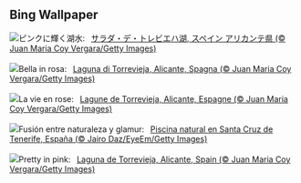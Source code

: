 ## Bing Wallpaper
![](https://www.bing.com/th?id=OHR.LasLagunas_JA-JP0416165627_UHD.jpg&w=1000)ピンクに輝く湖水:&nbsp;&ensp;[サラダ・デ・トレビエハ湖, スペイン アリカンテ県 (© Juan Maria Coy Vergara/Getty Images)](https://www.bing.com/th?id=OHR.LasLagunas_JA-JP0416165627_UHD.jpg)
<br><br/>
![](https://www.bing.com/th?id=OHR.LasLagunas_IT-IT4823734746_UHD.jpg&w=1000)Bella in rosa:&nbsp;&ensp;[Laguna di Torrevieja, Alicante, Spagna (© Juan Maria Coy Vergara/Getty Images)](https://www.bing.com/th?id=OHR.LasLagunas_IT-IT4823734746_UHD.jpg)
<br><br/>
![](https://www.bing.com/th?id=OHR.LasLagunas_FR-FR3669539536_UHD.jpg&w=1000)La vie en rose:&nbsp;&ensp;[Lagune de Torrevieja, Alicante, Espagne (© Juan Maria Coy Vergara/Getty Images)](https://www.bing.com/th?id=OHR.LasLagunas_FR-FR3669539536_UHD.jpg)
<br><br/>
![](https://www.bing.com/th?id=OHR.TenerifePool_ES-ES5200653811_UHD.jpg&w=1000)Fusión entre naturaleza y glamur:&nbsp;&ensp;[Piscina natural en Santa Cruz de Tenerife, España (© Jairo Daz/EyeEm/Getty Images)](https://www.bing.com/th?id=OHR.TenerifePool_ES-ES5200653811_UHD.jpg)
<br><br/>
![](https://www.bing.com/th?id=OHR.LasLagunas_EN-GB0705662215_UHD.jpg&w=1000)Pretty in pink:&nbsp;&ensp;[Laguna de Torrevieja, Alicante, Spain (© Juan Maria Coy Vergara/Getty Images)](https://www.bing.com/th?id=OHR.LasLagunas_EN-GB0705662215_UHD.jpg)
<br><br/>

